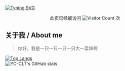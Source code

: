 [![Typing SVG](https://readme-typing-svg.demolab.com?font=Consolas&duration=3000&pause=500&center=true&vCenter=true&width=435&lines=Hello+World!;Welcome+to+my+Github)](https://git.io/typing-svg)

<div style="text-align: center">此页已经被访问 <img src="https://profile-counter.glitch.me/yc-clt/count.svg" alt="Visitor Count"> 次</div>

## 关于我 / About me

>你好，我是一只一只一只一只大一菜坤啊

[![Top Langs](https://github-readme-stats.vercel.app/api/top-langs/?username=yc-clt&layout=compact)](https://github.com/yc-clt/github-readme-stats)  
![YC-CLT's GitHub stats](https://github-readme-stats.vercel.app/api?username=yc-clt&show_icons=true&theme=tokyonight)
